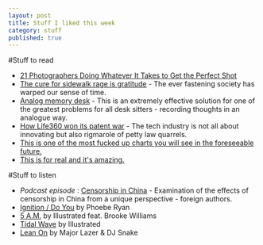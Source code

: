 ```yaml
---
layout: post
title: Stuff I liked this week
category: stuff
published: true
---
```

#Stuff to read 
- [21 Photographers Doing Whatever It Takes to Get the Perfect Shot](https://iso.500px.com/21-photographers-doing-whatever-it-takes-to-get-the-perfect-shot/)  
 - [The cure for sidewalk rage is gratitude](http://prime.nautil.us/issue/22/slow/why-your-brain-hates-slowpokes) - The ever fastening society has warped our sense of time.  
- [Analog memory desk](http://kcamara.com/analog-memory-desk) - This is an extremely effective solution for one of the greatest problems for all desk sitters - recording thoughts in an analogue way.    
- [How Life360 won its patent war](http://arstechnica.com/tech-policy/2015/03/how-life360-won-its-patent-war/) - The tech industry is not all about innovating but also rigmarole of petty law quarrels.
- [This is one of the most fucked up charts you will see in the foreseeable future.](https://twitter.com/MotherJones/status/577613111101882368/photo/1)    
- [This is for real and it's amazing.](https://twitter.com/shirazdatta/status/578327555662446592/photo/1)
  

#Stuff to listen
- _Podcast episode_ : [Censorship in China](http://www.newyorker.com/culture/culture-desk/out-loud-censorship-in-china) - Examination of the effects of censorship in China from a unique perspective - foreign authors.  
- [Ignition / Do You](https://www.youtube.com/watch?v=BOMWNgejuPc) by Phoebe Ryan    
- [5 A.M.](https://www.youtube.com/watch?v=Czry5WyxURE) by Illustrated feat. Brooke Williams
- [Tidal Wave](https://www.youtube.com/watch?v=Pq9xvb6-NtE) by Illustrated   
- [Lean On](https://www.youtube.com/watch?v=rn9AQoI7mYU) by Major Lazer & DJ Snake   

